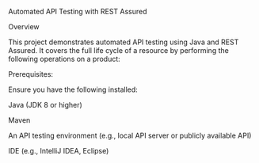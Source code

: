 Automated API Testing with REST Assured

Overview

This project demonstrates automated API testing using Java and REST Assured. It covers the full life cycle of a resource by performing the following operations on a product:



Prerequisites:

Ensure you have the following installed:

Java (JDK 8 or higher)

Maven

An API testing environment (e.g., local API server or publicly available API)

IDE (e.g., IntelliJ IDEA, Eclipse)



